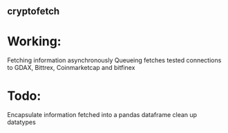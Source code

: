 ## cryptofetch

# Working:
Fetching information asynchronously
Queueing fetches
tested connections to GDAX, Bittrex, Coinmarketcap and bitfinex

# Todo:
Encapsulate information fetched into a pandas dataframe
clean up datatypes
